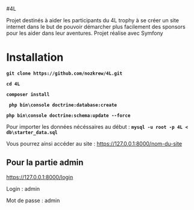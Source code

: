 #4L

Projet destinés à aider les participants du 4L trophy à se créer un site internet dans le but de pouvoir démarcher plus facilement des sponsors pour les aider dans leur aventures.
Projet réalise avec Symfony

Installation
===========

__` git clone https://github.com/nozkrew/4L.git `__

__` cd 4L `__

__` composer install `__

__` php bin\console doctrine:database:create`__

__` php bin\console doctrine:schema:update --force `__


Pour importer les données nécéssaires au début : 
__` mysql -u root -p 4L < db\starter_data.sql `__

Vous pourrez ainsi accéder au site : 
https://127.0.0.1:8000/nom-du-site

Pour la partie admin 
-------------------
https://127.0.0.1:8000/login

Login : admin

Mot de passe : admin
